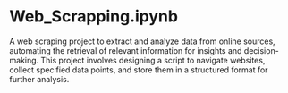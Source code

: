 # Web_Scrapping.ipynb
A web scraping project to extract and analyze data from online sources, automating the retrieval of relevant information for insights and decision-making. This project involves designing a script to navigate websites, collect specified data points, and store them in a structured format for further analysis.
